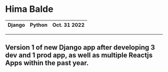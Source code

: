 # Hima Balde

| Django | Python | Oct. 31 2022
| --- | --- | --- |

___

## Version 1 of new Django app after developing 3 dev and 1 prod app, as well as multiple Reactjs Apps within the past year.